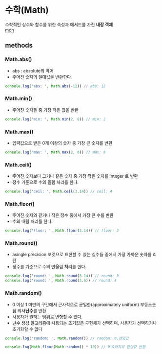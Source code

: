 # 수학(Math)
수학적인 상수와 함수를 위한 속성과 메서드를 가진 **내장 객체**<br/>
[mdn](https://developer.mozilla.org/ko/docs/Web/JavaScript/Reference/Global_Objects/Math)

## methods
### Math.abs()
- abs : absolute의 약어
- 주어진 숫자의 절대값을 반환한다.
```js
console.log('abs: ', Math.abs(-12)) // abs: 12
```

### Math.min()
- 주어진 숫자들 중 가장 작은 값을 반환
```js
console.log('min: ', Math.min(2, 8)) // min: 2
```

### Math.max()
- 입력값으로 받은 0개 이상의 숫자 중 가장 큰 숫자를 반환
```js
console.log('max: ', Math.max(2, 8)) // max: 8
```

### Math.ceil()
- 주어진 숫자보다 크거나 같은 숫자 중 가장 작은 숫자를 integer 로 반환
- 정수 기준으로 수의 올림 처리를 한다.
```js
console.log('ceil: ', Math.ceil(3.14)) // ceil: 4
```

### Math.floor()
- 주어진 숫자와 같거나 작은 정수 중에서 가장 큰 수를 반환
- 수의 내림 처리를 한다.
```js
console.log('floor: ', Math.floor(3.14)) // floor: 3
```

### Math.round()
- asingle precision 포맷으로 표현할 수 있는 실수들 중에서 가장 가까운 숫자를 리턴
- 정수를 기준으로 수의 반올림 처리를 한다.
```js
console.log('round: ', Math.round(3.14)) // round: 3
console.log('round: ', Math.round(3.6)) // round: 4
```

### Math.random()
- 0 이상 1 미만의 구간에서 근사적으로 균일한(approximately uniform) 부동소숫점 의사**난수**를 반환
- 사용자가 원하는 범위로 변형할 수 있다.
- 난수 생성 알고리즘에 사용되는 초기값은 구현체가 선택하며, 사용자가 선택하거나 초기화할 수 없다
```js
console.log('random: ', Math.random()) // random: 0.랜덤값
```
```js
console.log(Math.floor(Math.random() * 10)) // 0~9까지의 랜덤값 반환
```